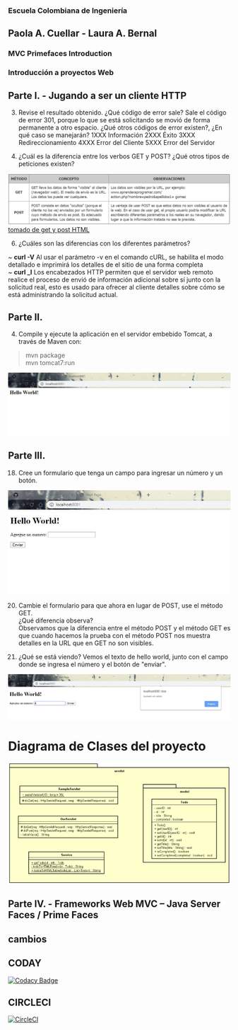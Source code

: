 ﻿
### Escuela Colombiana de Ingeniería

## Paola A. Cuellar - Laura A. Bernal  

### MVC Primefaces Introduction

### Introducción a proyectos Web

## Parte I. - Jugando a ser un cliente HTTP

3. Revise el resultado obtenido. ¿Qué código de error sale?
Sale el código de error 301, porque lo que se está solicitando se movió de forma permanente a otro espacio.
¿Qué otros códigos de error existen?, ¿En qué caso se manejarán?
1XXX Información
2XXX Éxito
3XXX Redireccionamiento
4XXX Error del Cliente
5XXX Error del Servidor


5. ¿Cuál es la diferencia entre los verbos GET y POST? ¿Qué otros tipos de peticiones existen?


![](img/getYpost.PNG)
[tomado de get y post HTML](https://www.aprenderaprogramar.com/index.php?option=com_content&view=article&id=527:get-y-post-html-method-formas-de-envio-de-datos-en-formulario-diferencias-y-ventajas-ejemplos-cu00721b&catid=69&Itemid=192)

6. ¿Cuáles son las diferencias con los diferentes parámetros?

~ **curl -V** Al usar el parámetro -v en el comando cURL, se habilita el modo detallado e imprimirá los detalles de el sitio de una forma completa  
~ **curl _I** Los encabezados HTTP permiten que el servidor web remoto realice el proceso de envió de información adicional sobre sí junto con la solicitud real, esto es usado para ofrecer al cliente detalles sobre cómo se está administrando la solicitud actual.

## Parte II.

4. Compile y ejecute la aplicación en el servidor embebido Tomcat, a través de Maven con:  
>mvn package  
>mvn tomcat7:run

![](img/helloworld.jpeg)

## Parte III.

18. Cree un formulario que tenga un campo para ingresar un número y un botón.

![](img/imagenHTML.jpeg)

20. Cambie el formulario para que ahora en lugar de POST, use el método GET.  
    ¿Qué diferencia observa?  
    Observamos que la diferencia entre el método POST y el método GET es que cuando hacemos la prueba con el método POST nos muestra detalles en la URL que en GET no son visibles.  

21. ¿Qué se está viendo? 
    Vemos el texto de hello world, junto con el campo donde se ingresa el número y el botón de "enviar".  

![](img/SeVe.jpeg)

# Diagrama de Clases del proyecto 

![](img/diagramaClases.PNG)

## Parte IV. - Frameworks Web MVC – Java Server Faces / Prime Faces
## cambios

## CODAY
[![Codacy Badge](https://api.codacy.com/project/badge/Grade/808778ab71044192946b471d27e6c39f)](https://www.codacy.com/manual/lale1507/CVDS-Lab05?utm_source=github.com&amp;utm_medium=referral&amp;utm_content=lale1507/CVDS-Lab05&amp;utm_campaign=Badge_Grade)

## CIRCLECI
[![CircleCI](https://circleci.com/gh/lale1507/CVDS-Lab05.svg)](https://app.circleci.com/github/lale1507/CVDS-Lab05/pipelines)
